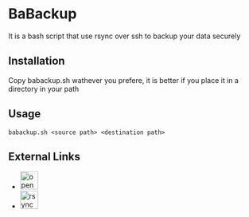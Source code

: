 # BaBackup
It is a bash script that use rsync over ssh to backup your data securely

## Installation
Copy babackup.sh wathever you prefere, it is better if you place it in a directory in your path

## Usage
`babackup.sh <source path> <destination path>`

## External Links
- <a href='https://www.openssh.org' target='_blank'><img height='36' style='border:0px;height:36px;' src='https://www.openssh.org' border='0' alt='openssh' /></a>
- <a href='https://rsync.samba.org/' target='_blank'><img height='36' style='border:0px;height:36px;' src='https://rsync.samba.org/' border='0' alt='rsync' /></a>
